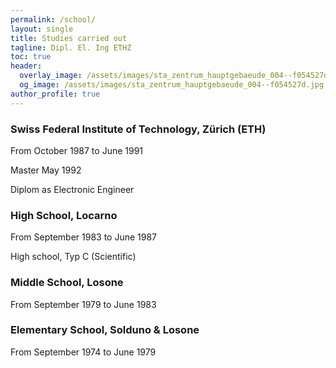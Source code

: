 ```yaml
---
permalink: /school/
layout: single
title: Studies carried out
tagline: Dipl. El. Ing ETHZ
toc: true
header:
  overlay_image: /assets/images/sta_zentrum_hauptgebaeude_004--f054527d.jpg
  og_image: /assets/images/sta_zentrum_hauptgebaeude_004--f054527d.jpg
author_profile: true
---
```




### Swiss Federal Institute of Technology, Zürich (ETH)
From October 1987 to June 1991

Master May 1992

Diplom as Electronic Engineer

### High School, Locarno
From September 1983 to June 1987

High school, Typ C (Scientific)

### Middle School, Losone
From September 1979 to June 1983


### Elementary School, Solduno & Losone
From September 1974 to June 1979

